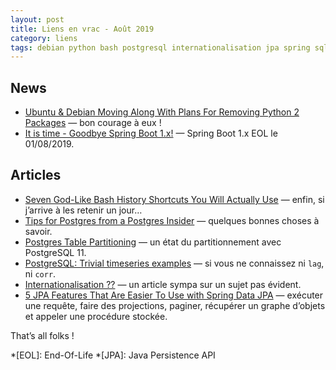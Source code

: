 ```yaml
---
layout: post
title: Liens en vrac - Août 2019
category: liens
tags: debian python bash postgresql internationalisation jpa spring sql
---
```


## News
* [Ubuntu & Debian Moving Along With Plans For Removing Python 2 Packages](https://www.phoronix.com/scan.php?page=news_item&px=Ubuntu-Debian-Python-2-Process)
  — bon courage à eux !
* [It is time - Goodbye Spring Boot 1.x!](https://spring.io/blog/2019/08/06/it-is-time-goodbye-spring-boot-1-x)
  — Spring Boot 1.x EOL le 01/08/2019.


## Articles
* [Seven God-Like Bash History Shortcuts You Will Actually Use](https://zwischenzugs.com/2019/08/25/seven-god-like-bash-history-shortcuts-you-will-actually-use/)
  — enfin, si j’arrive à les retenir un jour…
* [Tips for Postgres from a Postgres Insider](https://www.enterprisedb.com/blog/tips-postgres-postgres-insider)
  — quelques bonnes choses à savoir.
* [Postgres Table Partitioning](https://www.enterprisedb.com/blog/postgres-table-partitioning)
  — un état du partitionnement avec PostgreSQL 11.
* [PostgreSQL: Trivial timeseries examples](https://www.cybertec-postgresql.com/en/postgresql-trivial-timeseries-examples/)
  — si vous ne connaissez ni `lag`, ni `corr`.
* [Internationalisation ??](https://blog.octo.com/internationalisation/)
  — un article sympa sur un sujet pas évident.
* [5 JPA Features That Are Easier To Use with Spring Data JPA](https://thoughts-on-java.org/jpa-features-easier-spring-data-jpa/)
  — exécuter une requête, faire des projections, paginer, récupérer un graphe d’objets et appeler
    une procédure stockée.

That’s all folks !

*[EOL]: End-Of-Life
*[JPA]: Java Persistence API

